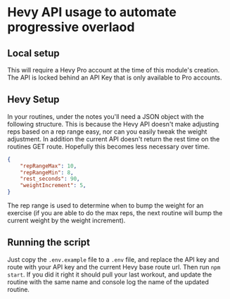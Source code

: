 # Hevy API usage to automate progressive overlaod

## Local setup

This will require a Hevy Pro account at the time of this module's creation.  The API is locked behind an API Key that is only available to Pro accounts.

## Hevy Setup

In your routines, under the notes you'll need a JSON object with the following structure.  This is because the Hevy API doesn't make adjusting reps based on a rep range easy, nor can you easily tweak the weight adjustment.  In addition the current API doesn't return the rest time on the routines GET route.  Hopefully this becomes less necessary over time.

```JSON
{
    "repRangeMax": 10, 
    "repRangeMin": 8, 
    "rest_seconds": 90,
    "weightIncrement": 5,
}
````

The rep range is used to determine when to bump the weight for an exercise (if you are able to do the max reps, the next routine will bump the current weight by the weight increment).


## Running the script

Just copy the `.env.example` file to a `.env` file, and replace the API key and route with your API key and the current Hevy base route url.  Then run `npm start`.  If you did it right it should pull your last workout, and update the routine with the same name and console log the name of the updated routine.